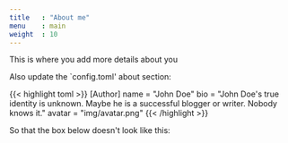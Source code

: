```yaml
---
title   : "About me"
menu    : main
weight  : 10
---
```


This is where you add more details about you

Also update the `config.toml' about section:

{{< highlight toml >}}
[Author]
    name = "John Doe"
    bio = "John Doe's true identity is unknown. Maybe he is a successful blogger or writer. Nobody knows it."
    avatar = "img/avatar.png"
{{< /highlight >}}

So that the box below doesn't look like this: